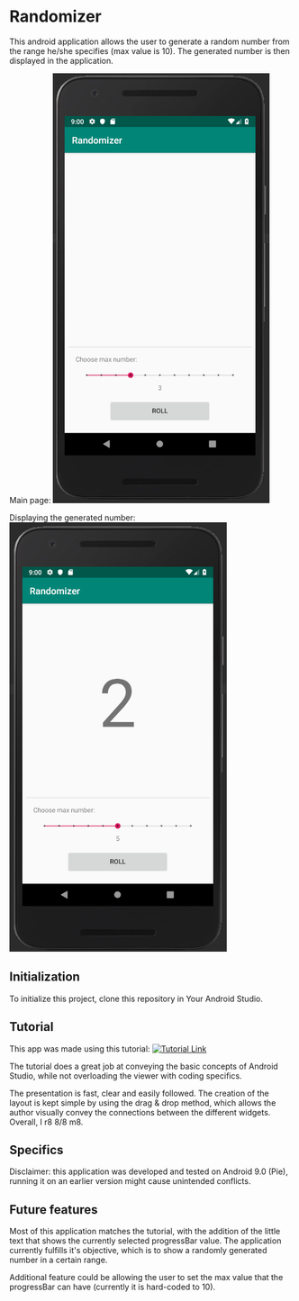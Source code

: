 # Randomizer
This android application allows the user to generate a random number from the range he/she specifies (max value is 10). The generated number is then displayed in the application.

Main page:
![freshApp](/img/appStart.PNG)

Displaying the generated number:
![displayNumber](/img/appRolled.PNG)

## Initialization
To initialize this project, clone this repository in Your Android Studio.

## Tutorial
This app was made using this tutorial:
[![Tutorial Link](http://img.youtube.com/vi/EOfCEhWq8sg/0.jpg)](http://www.youtube.com/watch?v=EOfCEhWq8sg)

The tutorial does a great job at conveying the basic concepts of Android Studio, while not overloading the viewer with coding specifics.

The presentation is fast, clear and easily followed. The creation of the layout is kept simple by using the drag & drop method, which allows the author visually convey the connections between the different widgets.
Overall, I r8 8/8 m8.

## Specifics
Disclaimer: this application was developed and tested on Android 9.0 (Pie), running it on an earlier version might cause unintended conflicts.

## Future features
Most of this application matches the tutorial, with the addition of the little text that shows the currently selected progressBar value. The application currently fulfills it's objective, which is to show a randomly generated number in a certain range.

Additional feature could be allowing the user to set the max value that the progressBar can have (currently it is hard-coded to 10).